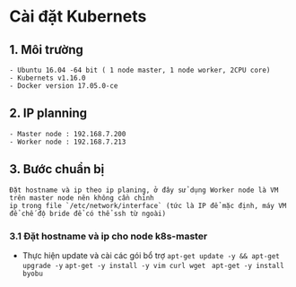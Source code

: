 # Cài đặt Kubernets
## 1. Môi trường
	- Ubuntu 16.04 -64 bit ( 1 node master, 1 node worker, 2CPU core)
	- Kubernets v1.16.0
	- Docker version 17.05.0-ce
## 2. IP planning
	- Master node : 192.168.7.200
	- Worker node : 192.168.7.213
## 3. Bước chuẩn bị
	Đặt hostname và ip theo ip planing, ở đây sử dụng Worker node là VM trên master node nên không cần chỉnh 
	ip trong file `/etc/network/interface` (tức là IP để mặc định, máy VM để chế độ bride để có thể ssh từ ngoài)
### 3.1 Đặt hostname và ip cho node k8s-master
- Thực hiện update và cài các gói bổ trợ
```apt-get update -y && apt-get upgrade -y```
```apt-get -y install -y vim curl wget ```
```apt-get -y install byobu```
